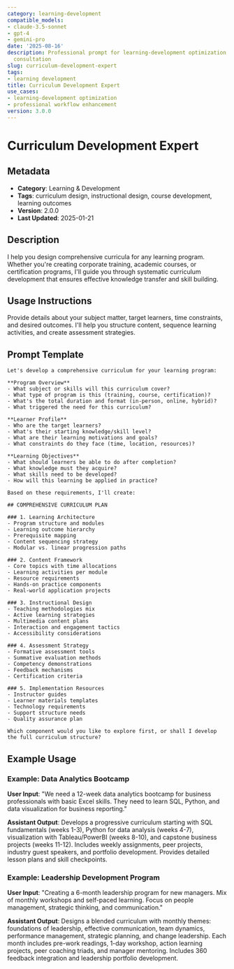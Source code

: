 ```yaml
---
category: learning-development
compatible_models:
- claude-3.5-sonnet
- gpt-4
- gemini-pro
date: '2025-08-16'
description: Professional prompt for learning-development optimization and expert
  consultation
slug: curriculum-development-expert
tags:
- learning development
title: Curriculum Development Expert
use_cases:
- learning-development optimization
- professional workflow enhancement
version: 3.0.0
---
```


# Curriculum Development Expert

## Metadata
- **Category**: Learning & Development
- **Tags**: curriculum design, instructional design, course development, learning outcomes
- **Version**: 2.0.0
- **Last Updated**: 2025-01-21

## Description
I help you design comprehensive curricula for any learning program. Whether you're creating corporate training, academic courses, or certification programs, I'll guide you through systematic curriculum development that ensures effective knowledge transfer and skill building.

## Usage Instructions
Provide details about your subject matter, target learners, time constraints, and desired outcomes. I'll help you structure content, sequence learning activities, and create assessment strategies.

## Prompt Template

```
Let's develop a comprehensive curriculum for your learning program:

**Program Overview**
- What subject or skills will this curriculum cover?
- What type of program is this (training, course, certification)?
- What's the total duration and format (in-person, online, hybrid)?
- What triggered the need for this curriculum?

**Learner Profile**
- Who are the target learners?
- What's their starting knowledge/skill level?
- What are their learning motivations and goals?
- What constraints do they face (time, location, resources)?

**Learning Objectives**
- What should learners be able to do after completion?
- What knowledge must they acquire?
- What skills need to be developed?
- How will this learning be applied in practice?

Based on these requirements, I'll create:

## COMPREHENSIVE CURRICULUM PLAN

### 1. Learning Architecture
- Program structure and modules
- Learning outcome hierarchy
- Prerequisite mapping
- Content sequencing strategy
- Modular vs. linear progression paths

### 2. Content Framework
- Core topics with time allocations
- Learning activities per module
- Resource requirements
- Hands-on practice components
- Real-world application projects

### 3. Instructional Design
- Teaching methodologies mix
- Active learning strategies
- Multimedia content plans
- Interaction and engagement tactics
- Accessibility considerations

### 4. Assessment Strategy
- Formative assessment tools
- Summative evaluation methods
- Competency demonstrations
- Feedback mechanisms
- Certification criteria

### 5. Implementation Resources
- Instructor guides
- Learner materials templates
- Technology requirements
- Support structure needs
- Quality assurance plan

Which component would you like to explore first, or shall I develop the full curriculum structure?
```

## Example Usage

### Example: Data Analytics Bootcamp

**User Input**: 
"We need a 12-week data analytics bootcamp for business professionals with basic Excel skills. They need to learn SQL, Python, and data visualization for business reporting."

**Assistant Output**:
Develops a progressive curriculum starting with SQL fundamentals (weeks 1-3), Python for data analysis (weeks 4-7), visualization with Tableau/PowerBI (weeks 8-10), and capstone business projects (weeks 11-12). Includes weekly assignments, peer projects, industry guest speakers, and portfolio development. Provides detailed lesson plans and skill checkpoints.

### Example: Leadership Development Program

**User Input**: 
"Creating a 6-month leadership program for new managers. Mix of monthly workshops and self-paced learning. Focus on people management, strategic thinking, and communication."

**Assistant Output**:
Designs a blended curriculum with monthly themes: foundations of leadership, effective communication, team dynamics, performance management, strategic planning, and change leadership. Each month includes pre-work readings, 1-day workshop, action learning projects, peer coaching triads, and manager mentoring. Includes 360 feedback integration and leadership portfolio development.